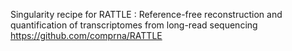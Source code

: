 Singularity recipe for RATTLE : Reference-free reconstruction and quantification of transcriptomes from long-read sequencing
https://github.com/comprna/RATTLE
